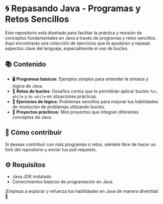 # 🌀 Repasando Java - Programas y Retos Sencillos

Este repositorio está diseñado para facilitar la práctica y revisión de conceptos fundamentales en Java a través de programas y retos sencillos. Aquí encontrarás una colección de ejercicios que te ayudarán a repasar aspectos clave del lenguaje, especialmente el uso de bucles.

## 📚 Contenido

- 🖥️ **Programas básicos**: Ejemplos simples para entender la sintaxis y lógica de Java.
- 🎯 **Retos de bucles**: Desafíos cortos que te permitirán aplicar bucles `for`, `while` y `do-while` en situaciones prácticas.
- 🧩 **Ejercicios de lógica**: Problemas sencillos para mejorar tus habilidades de resolución de problemas utilizando bucles.
- 🚀 **Proyectos prácticos**: Mini proyectos que integran diferentes conceptos de Java.

## 🤝 Cómo contribuir

Si deseas contribuir con más programas o retos, siéntete libre de hacer un fork del repositorio y enviar tus pull requests.

## ⚙️ Requisitos

- Java JDK instalado.
- Conocimientos básicos de programación en Java.

¡Empieza a explorar y refuerza tus habilidades en Java de manera divertida! 🌟
